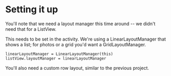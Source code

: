 # Setting it up

You'll note that we need a layout manager this time around -- we didn't need that for a ListView.

This needs to be set in the activity. We're using a LinearLayoutManager that shows a list; for photos or a grid you'd want a GridLayoutManager.

```
linearLayoutManager = LinearLayoutManager(this)
listView.layoutManager = linearLayoutManager
```

You'll also need a custom row layout, similar to the previous project.